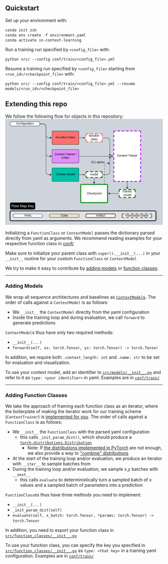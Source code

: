 ## Quickstart


Set up your environment with:
```
conda init zsh
conda env create -f environment.yaml
conda activate in-context-learning
```


Run a training run specified by `<config_file>` with:
```
python src/ --config conf/train/<config_file>.yml
```

Resume a training run specified by `<config_file>` starting from `<run_id>/<checkpoint_file>` with:
```
python src/ --config conf/train/<config_file>.yml --resume models/<run_id>/<checkpoint_file>
```


## Extending this repo

We follow the following flow for objects in this repository:
![image of the flow map](<readme_assets/flow map.png>)

Initializing a `FunctionClass` or `ContextModel` passes the dictionary parsed directly from yaml as arguments. We recommend reading examples for your respective function class in [conf/](https://github.com/in-context-learning-2024/in-context/blob/main/conf/)

Make sure to initialize your parent class with `super().__init__(...)` in your `__init__` routine for your custom `FunctionClass` or `ContextModel`

We try to make it easy to contribute by [adding models](#adding-models) or [function classes](#adding-function-classes):


---
### Adding Models

We wrap all sequence architectures and baselines as [`ContextModel`s](https://github.com/in-context-learning-2024/in-context/blob/main/src/core/context_model.py). The order of calls against a `ContextModel` is as follows:
- We `__init__` the `ContextModel` directly from the yaml configuration
- Inside the training loop and during evaluation, we call `forward` to generate predictions

`ContextModel`s thus have only two required methods:
- `__init__(...)`
- `forward(self, xs: torch.Tensor, ys: torch.Tensor) -> torch.Tensor`

In addition, we require both `.context_length: int` and `.name: str` to be set for evaluation and visualization.

To use your context model, add an identifier to [`src/models/__init__.py`](https://github.com/in-context-learning-2024/in-context/blob/main/src/models/__init__.py) and refer to it as `type: <your identifier>` in yaml. Examples are in [`conf/train/`](https://github.com/in-context-learning-2024/in-context/tree/main/conf/train)


---
### Adding Function Classes

We take the approach of framing each function class as an iterator, where the boilerplate of making the iterator work for our training scheme (`ContextTrainer`) is [implemented for you](https://github.com/in-context-learning-2024/in-context/blob/main/src/core/function_class.py). The order of calls against a `FunctionClass` is as follows:
- We `__init__` the `FunctionClass` with the parsed yaml configuration
    - this calls `_init_param_dist()`, which should produce a [`torch.distributions.Distribution`](https://pytorch.org/docs/stable/distributions.html#distribution) 
        - Note: If [the distributions implemented in PyTorch](https://pytorch.org/docs/stable/distributions.html) are not enough, we also provide a way to ["combine" distributions](https://github.com/in-context-learning-2024/in-context/blob/main/src/utils.py)
- At the start of the training loop and/or evaluation, we produce an iterator with `__iter__` to sample batches from
- During the training loop and/or evaluation, we sample x,y batches with `__next__`
    - this calls `evaluate` to deterministically turn a sampled batch of x values and a sampled batch of parameters into a prediction

`FunctionClass`es thus have three methods you need to implement:
- `__init__(...)`
- `_init_param_dist(self)`
- `evaluate(self, x_batch: torch.Tensor, *params: torch.Tensor) -> torch.Tensor`

In addition, you need to export your function class in [`src/function_classes/__init__.py`](https://github.com/in-context-learning-2024/in-context/blob/main/src/function_classes/__init__.py)

To use your function class, you can specify the key you specified in [`src/function_classes/__init__.py`](https://github.com/in-context-learning-2024/in-context/blob/main/src/function_classes/__init__.py) as `type: <that key>` in a training yaml configuration. Examples are in [`conf/train/`](https://github.com/in-context-learning-2024/in-context/tree/main/conf/train)
